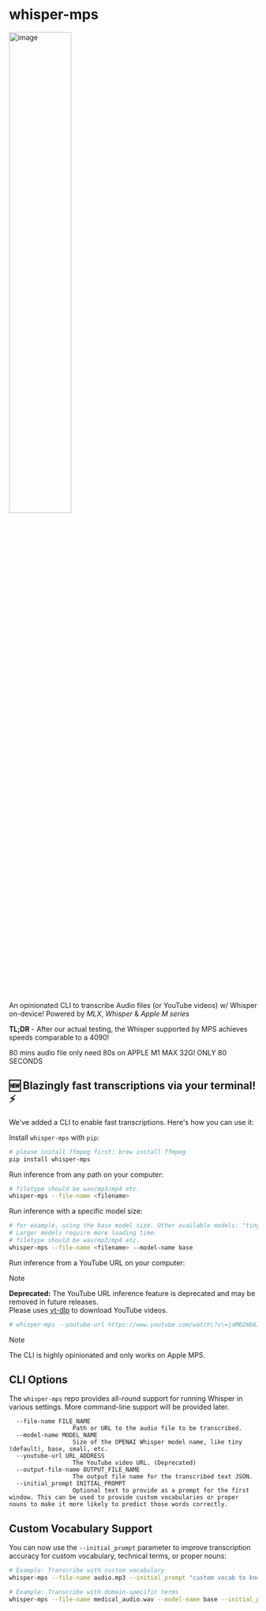# whisper-mps

<img src="./whisper-mps.jpeg" alt="image" width="50%" height="auto">

An opinionated CLI to transcribe Audio files (or YouTube videos) w/ Whisper on-device! Powered by *MLX*, *Whisper* & *Apple M series*

**TL;DR** - After our actual testing, the Whisper supported by MPS achieves speeds comparable to a 4090!

80 mins audio file only need 80s on APPLE M1 MAX 32G! ONLY 80 SECONDS

## 🆕 Blazingly fast transcriptions via your terminal! ⚡️

We've added a CLI to enable fast transcriptions. Here's how you can use it:

Install `whisper-mps` with `pip`:

```bash
# please install ffmpeg first: brew install ffmpeg
pip install whisper-mps
```

Run inference from any path on your computer:

```bash
# filetype should be wav/mp3/mp4 etc.
whisper-mps --file-name <filename>
```

Run inference with a specific model size:

```bash
# for example, using the base model size. Other available models: "tiny", "base", "small", "medium", "large".
# Larger models require more loading time.
# filetype should be wav/mp3/mp4 etc.
whisper-mps --file-name <filename> --model-name base
```

Run inference from a YouTube URL on your computer:

> [!NOTE]
> **Deprecated:** The YouTube URL inference feature is deprecated and may be removed in future releases.  
> Please uses [yt-dlp](https://github.com/yt-dlp/yt-dlp) to download YouTube videos.

```bash
# whisper-mps --youtube-url https://www.youtube.com/watch\?v\=jaM02mb6JFM
```

> [!NOTE]
> The CLI is highly opinionated and only works on Apple MPS.

## CLI Options

The `whisper-mps` repo provides all-round support for running Whisper in various settings. More command-line support will be provided later.

```
  --file-name FILE_NAME
                  Path or URL to the audio file to be transcribed.
  --model-name MODEL_NAME
                  Size of the OPENAI Whisper model name, like tiny (default), base, small, etc.
  --youtube-url URL_ADDRESS
                  The YouTube video URL. (Deprecated)
  --output-file-name OUTPUT_FILE_NAME
                  The output file name for the transcribed text JSON.
  --initial_prompt INITIAL_PROMPT
                  Optional text to provide as a prompt for the first window. This can be used to provide custom vocabularies or proper nouns to make it more likely to predict those words correctly.
```

## Custom Vocabulary Support

You can now use the `--initial_prompt` parameter to improve transcription accuracy for custom vocabulary, technical terms, or proper nouns:

```bash
# Example: Transcribe with custom vocabulary
whisper-mps --file-name audio.mp3 --initial_prompt "custom vocab to know: TensorFlow, PyTorch, MLX, Anthropic, Claude"

# Example: Transcribe with domain-specific terms
whisper-mps --file-name medical_audio.wav --model-name base --initial_prompt "Medical terms: stethoscope, diagnosis, prescription, cardiovascular"
```